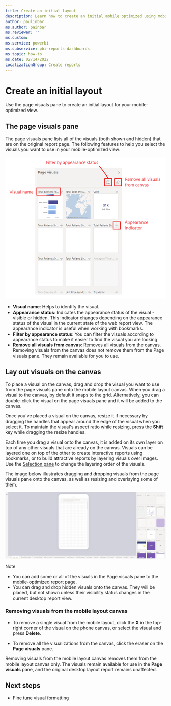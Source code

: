 ```yaml
---
title: Create an initial layout 
description: Learn how to create an initial mobile optimized using mobile layout view's page visuals pane.
author: paulinbar
ms.author: painbar
ms.reviewer: ''
ms.custom:
ms.service: powerbi
ms.subservice: pbi-reports-dashboards
ms.topic: how-to
ms.date: 02/14/2022
LocalizationGroup: Create reports
---
```


# Create an initial layout

Use the page visuals pane to create an initial layout for your mobile-optimized view.

## The page visuals pane

The page visuals pane lists all of the visuals (both shown and hidden) that are on the original report page. The following features to help you select the visuals you want to use in your mobile-optimized view:

![Screenshot of page visuals pane in Power B I mobile layout view.](media/power-bi-create-mobile-optimized-report-initial-layout/mobile-layout-page-visuals-pane.png)

* **Visual name**: Helps to identify the visual.
* **Appearance status**: Indicates the appearance status of the visual - visible or hidden. This indicator changes depending on the appearance status of the visual in the current state of the web report view. The appearance indicator is useful when working with bookmarks.
* **Filter by appearance status**: You can filter the visuals according to appearance status to make it easier to find the visual you are looking.
* **Remove all visuals from canvas**: Removes all visuals from the canvas. Removing visuals from the canvas does not remove them from the Page visuals pane. They remain available for you to use.

## Lay out visuals on the canvas

To place a visual on the canvas, drag and drop the visual you want to use from the page visuals pane onto the mobile layout canvas. When you drag a visual to the canvas, by default it snaps to the grid. Alternatively, you can double-click the visual on the page visuals pane and it will be added to the canvas.

Once you've placed a visual on the canvas, resize it if necessary by dragging the handles that appear around the edge of the visual when you select it. To maintain the visual's aspect ratio while resizing, press the **Shift** key while dragging the resize handles.

Each time you drag a visual onto the canvas, it is added on its own layer on top of any other visuals that are already on the canvas. Visuals can be layered one on top of the other to create interactive reports using bookmarks, or to build attractive reports by layering visuals over images. Use the [Selection pane](power-bi-create-mobile-optimized-report-order-layers.md) to change the layering order of the visuals.

The image below illustrates dragging and dropping visuals from the page visuals pane onto the canvas, as well as resizing and overlaying some of them.

![Animated image of drag and drop, resize, and overlay of visuals.](media/power-bi-create-mobile-optimized-report-initial-layout/desktop-mobile-layout-overlay-resize.gif)

>[!NOTE]
> * You can add some or all of the visuals in the Page visuals pane to the mobile-optimized report page.
> * You can drag and drop hidden visuals onto the canvas. They will be placed, but not shown unless their visibility status changes in the current desktop report view.

### Removing visuals from the mobile layout canvas

* To remove a single visual from the mobile layout, click the **X** in the top-right corner of the visual on the phone canvas, or select the visual and press **Delete**.

* To remove all the visualizations from the canvas, click the eraser on the **Page visuals** pane.

Removing visuals from the mobile layout canvas removes them from the mobile layout canvas only. The visuals remain available for use in the **Page visuals** pane, and the original desktop layout report remains unaffected.

## Next steps
* Fine tune visual formatting